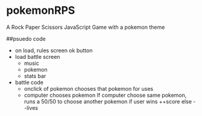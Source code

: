 # pokemonRPS
A Rock Paper Scissors JavaScript Game with a pokemon theme


##psuedo code
* on load, rules screen ok button
* load battle screen
  * music
  * pokemon
  * stats bar
* battle code
  * onclick of pokemon chooses that pokemon for uses
   * computer chooses pokemon
    If computer choose same pokemon, runs a 50/50 to choose another pokemon
    if user wins ++score
    else --lives
    
    
    
